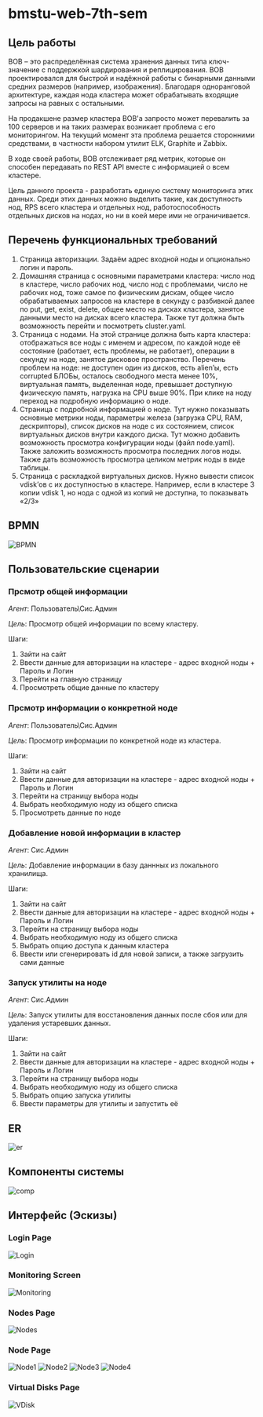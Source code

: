 # bmstu-web-7th-sem

## Цель работы

BOB – это распределённая система хранения данных типа ключ-значение с поддержкой шардирования и реплицирования.
BOB проектировался для быстрой и надёжной работы с бинарными данными средних размеров (например, изображения).
Благодаря одноранговой архитектуре, каждая нода кластера может обрабатывать входящие запросы на равных с остальными.

На продакшене размер кластера BOB'а запросто может перевалить за 100 серверов и на таких размерах возникает проблема с его мониторингом.
На текущий момент эта проблема решается сторонними средствами, в частности набором утилит ELK, Graphite и Zabbix.

В ходе своей работы, BOB отслеживает ряд метрик, которые он способен передавать по REST API вместе с информацией о всем кластере.

Цель данного проекта - разработать единую систему мониторинга этих данных.
Среди этих данных можно выделить такие, как доступность нод, RPS всего кластера и отдельных нод, работоспособность отдельных дисков на нодах, но ни в коей мере ими не ограничивается.

## Перечень функциональных требований

1. Страница авторизации. Задаём адрес входной ноды и опционально логин и пароль.
2. Домашняя страница с основными параметрами кластера: число нод в кластере, число рабочих нод, число нод с проблемами, число не рабочих нод, тоже самое по физическим дискам, общее число обрабатываемых запросов на кластере в секунду с разбивкой далее по put, get, exist, delete, общее место на дисках кластера, занятое данными место на дисках всего кластера.
   Также тут должна быть возможность перейти и посмотреть cluster.yaml.
3. Страница с нодами.
   На этой странице должна быть карта кластера: отображаться все ноды с именем и адресом, по каждой ноде её состояние (работает, есть проблемы, не работает), операции в секунду на ноде, занятое дисковое пространство. Перечень проблем на ноде: не доступен один из дисков, есть alien’ы, есть corrupted БЛОБы, осталось свободного места менее 10%, виртуальная память, выделенная ноде, превышает доступную физическую память, нагрузка на CPU выше 90%. При клике на ноду переход на подробную информацию о ноде.
4. Страница с подробной информацией о ноде.
   Тут нужно показывать основные метрики ноды, параметры железа (загрузка CPU, RAM, дескрипторы), список дисков на ноде с их состоянием, список виртуальных дисков внутри каждого диска. Тут можно добавить возможность просмотра конфигурации ноды (файл node.yaml). Также заложить возможность просмотра последних логов ноды. Также дать возможность просмотра целиком метрик ноды в виде таблицы.
5. Страница с раскладкой виртуальных дисков.
   Нужно вывести список vdisk’ов с их доступностью в кластере. Например, если в кластере 3 копии vdisk 1, но нода с одной из копий не доступна, то показывать «2/3»

## BPMN

![BPMN](./docs/bpmn.png)

## Пользовательские сценарии

### Прсмотр общей информации

_Агент_: Пользователь\Сис.Админ

_Цель_: Просмотр общей информации по всему кластеру.

Шаги:

1. Зайти на сайт
2. Ввести данные для авторизации на кластере - адрес входной ноды + Пароль и Логин
3. Перейти на главную страницу
4. Просмотреть общие данные по кластеру

### Прсмотр информации о конкретной ноде

_Агент_: Пользователь\Сис.Админ

_Цель_: Просмотр информации по конкретной ноде из кластера.

Шаги:

1. Зайти на сайт
2. Ввести данные для авторизации на кластере - адрес входной ноды + Пароль и Логин
3. Перейти на страницу выбора ноды
4. Выбрать необходимую ноду из общего списка
5. Просмотреть данные по ноде

### Добавление новой информации в кластер

_Агент_: Сис.Админ

_Цель_: Добавление информации в базу даннных из локального хранилища.

Шаги:

1. Зайти на сайт
2. Ввести данные для авторизации на кластере - адрес входной ноды + Пароль и Логин
3. Перейти на страницу выбора ноды
4. Выбрать необходимую ноду из общего списка
5. Выбрать опцию доступа к данным кластера
6. Ввести или сгенерировать id для новой записи, а также загрузить сами данные

### Запуск утилиты на ноде

_Агент_: Сис.Админ

_Цель_: Запуск утилиты для восстановления данных после сбоя или для удаления устаревших данных.

Шаги:

1. Зайти на сайт
2. Ввести данные для авторизации на кластере - адрес входной ноды + Пароль и Логин
3. Перейти на страницу выбора ноды
4. Выбрать необходимую ноду из общего списка
5. Выбрать опцию запуска утилиты
6. Ввести параметры для утилиты и запустить её

## ER

![er](./docs/er.png)

## Компоненты системы

![comp](./docs/components.png)

## Интерфейс (Эскизы)

### Login Page

![Login](./docs/Untitled-1-1.png)

### Monitoring Screen

![Monitoring](./docs/Untitled-2-1.png)

### Nodes Page

![Nodes](./docs/Untitled-3-1.png)

### Node Page

![Node1](./docs/Untitled-5-1.png)
![Node2](./docs/Untitled-6-1.png)
![Node3](./docs/Untitled-7-1.png)
![Node4](./docs/Untitled-8-1.png)

### Virtual Disks Page

![VDisk](./docs/Untitled-9-1.png)
